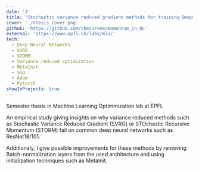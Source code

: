 ```yaml
---
date: '3'
title: 'Stochastic variance reduced gradient methods for training Deep Neural Networks'
cover: './thesis_cover.png'
github: 'https://github.com/thecurve8/momentum_in_DL'
external: 'https://www.epfl.ch/labs/mlo/'
tech:
  - Deep Neural Networks
  - SVRG
  - STORM
  - Variance reduced optimization
  - MetaInit
  - SGD
  - Adam
  - Pytorch
showInProjects: true
---
```

Semester thesis in Machine Learning Optimmization lab at EPFL

An empirical study giving insights on why variance reduced methods such as Stochastic Variance Reduced Gradient (SVRG) or STOchastic Recursive Momentum (STORM) fail on common deep neural networks such as ResNet18/101.

Additionaly, I give possible improvements for these methods by removing Batch-normalization layers from the used architecture and using initialization techniques such as MetaInit.
